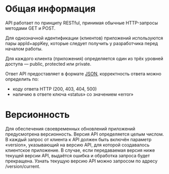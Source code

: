 Общая информация
================

API работает по принципу RESTful, принимая обычные HTTP-запросы методами GET и POST.

Для однозначной идентификации (клиентов) приложений используются пары appId+appKey, которые следует получить у разработчика перед началом работы.

Для каждого клиента (приложения) определяется один из трёх уровней доступа — public, protected или private.

Ответ API предоставляет в формате [JSON](http://ru.wikipedia.org/wiki/JSON), корректность ответа можно определить по:

 * коду ответа HTTP (200, 403, 404, 500)
 * наличию в ответе ключа «status» со значением «error»

Версионность
============

Для обеспечения своевременных обновлений приложений предусмотрена версионность. Версия API определяется целым числом. В каждый запрос от клиента к API должен быть включён параметр «version», указывающий на версию API, для которой создавалось клиентское приложение. В случае, если передаваемая версия ниже текущей версии API, выдаётся ошибка и обработка запроса будет прекращена. Узнать текущую версию API можно запросом по адресу /version/current.